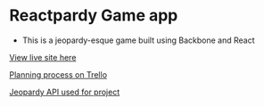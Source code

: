 # Reactpardy Game app

- This is a jeopardy-esque game built using Backbone and React

[View live site here](http://ethereal-burn.surge.sh/)

[Planning process on Trello](https://trello.com/b/6IWI0At8/reactpardy)

[Jeopardy API used for project](http://jservice.io/)

